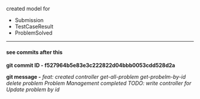 created model for
- Submission
- TestCaseResult
- ProblemSolved


<hr>

#### see commits after this

**git commit ID - f527964b5e83e3c222822d04bbb0053cdd528d2a**

**git message -**
*feat:*
*created controller*
*get-all-problem*
*get-probelm-by-id*
*delete problem*
*Problem Management completed*
*TODO: write controller for Update problem by id*